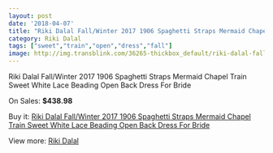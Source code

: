```yaml
---
layout: post
date: '2018-04-07'
title: "Riki Dalal Fall/Winter 2017 1906 Spaghetti Straps Mermaid Chapel Train Sweet White Lace Beading Open Back Dress For Bride"
category: Riki Dalal
tags: ["sweet","train","open","dress","fall"]
image: http://img.transblink.com/36265-thickbox_default/riki-dalal-fall-winter-2017-1906-spaghetti-straps-mermaid-chapel-train-sweet-white-lace-beading-open-back-dress-for-bride.jpg
---
```

Riki Dalal Fall/Winter 2017 1906 Spaghetti Straps Mermaid Chapel Train Sweet White Lace Beading Open Back Dress For Bride

On Sales: **$438.98**
<a href="https://www.transblink.com/en/riki-dalal/11717-riki-dalal-fall-winter-2017-1906-spaghetti-straps-mermaid-chapel-train-sweet-white-lace-beading-open-back-dress-for-bride.html"><amp-img layout="responsive" width="600" height="600" src="//img.transblink.com/36265-thickbox_default/riki-dalal-fall-winter-2017-1906-spaghetti-straps-mermaid-chapel-train-sweet-white-lace-beading-open-back-dress-for-bride.jpg" alt="Riki Dalal Fall/Winter 2017 1906 Spaghetti Straps Mermaid Chapel Train Sweet White Lace Beading Open Back Dress For Bride 0" /></a>
<a href="https://www.transblink.com/en/riki-dalal/11717-riki-dalal-fall-winter-2017-1906-spaghetti-straps-mermaid-chapel-train-sweet-white-lace-beading-open-back-dress-for-bride.html"><amp-img layout="responsive" width="600" height="600" src="//img.transblink.com/36270-thickbox_default/riki-dalal-fall-winter-2017-1906-spaghetti-straps-mermaid-chapel-train-sweet-white-lace-beading-open-back-dress-for-bride.jpg" alt="Riki Dalal Fall/Winter 2017 1906 Spaghetti Straps Mermaid Chapel Train Sweet White Lace Beading Open Back Dress For Bride 1" /></a>
<a href="https://www.transblink.com/en/riki-dalal/11717-riki-dalal-fall-winter-2017-1906-spaghetti-straps-mermaid-chapel-train-sweet-white-lace-beading-open-back-dress-for-bride.html"><amp-img layout="responsive" width="600" height="600" src="//img.transblink.com/36269-thickbox_default/riki-dalal-fall-winter-2017-1906-spaghetti-straps-mermaid-chapel-train-sweet-white-lace-beading-open-back-dress-for-bride.jpg" alt="Riki Dalal Fall/Winter 2017 1906 Spaghetti Straps Mermaid Chapel Train Sweet White Lace Beading Open Back Dress For Bride 2" /></a>
<a href="https://www.transblink.com/en/riki-dalal/11717-riki-dalal-fall-winter-2017-1906-spaghetti-straps-mermaid-chapel-train-sweet-white-lace-beading-open-back-dress-for-bride.html"><amp-img layout="responsive" width="600" height="600" src="//img.transblink.com/36268-thickbox_default/riki-dalal-fall-winter-2017-1906-spaghetti-straps-mermaid-chapel-train-sweet-white-lace-beading-open-back-dress-for-bride.jpg" alt="Riki Dalal Fall/Winter 2017 1906 Spaghetti Straps Mermaid Chapel Train Sweet White Lace Beading Open Back Dress For Bride 3" /></a>
<a href="https://www.transblink.com/en/riki-dalal/11717-riki-dalal-fall-winter-2017-1906-spaghetti-straps-mermaid-chapel-train-sweet-white-lace-beading-open-back-dress-for-bride.html"><amp-img layout="responsive" width="600" height="600" src="//img.transblink.com/36267-thickbox_default/riki-dalal-fall-winter-2017-1906-spaghetti-straps-mermaid-chapel-train-sweet-white-lace-beading-open-back-dress-for-bride.jpg" alt="Riki Dalal Fall/Winter 2017 1906 Spaghetti Straps Mermaid Chapel Train Sweet White Lace Beading Open Back Dress For Bride 4" /></a>
<a href="https://www.transblink.com/en/riki-dalal/11717-riki-dalal-fall-winter-2017-1906-spaghetti-straps-mermaid-chapel-train-sweet-white-lace-beading-open-back-dress-for-bride.html"><amp-img layout="responsive" width="600" height="600" src="//img.transblink.com/36266-thickbox_default/riki-dalal-fall-winter-2017-1906-spaghetti-straps-mermaid-chapel-train-sweet-white-lace-beading-open-back-dress-for-bride.jpg" alt="Riki Dalal Fall/Winter 2017 1906 Spaghetti Straps Mermaid Chapel Train Sweet White Lace Beading Open Back Dress For Bride 5" /></a>

Buy it: [Riki Dalal Fall/Winter 2017 1906 Spaghetti Straps Mermaid Chapel Train Sweet White Lace Beading Open Back Dress For Bride](https://www.transblink.com/en/riki-dalal/11717-riki-dalal-fall-winter-2017-1906-spaghetti-straps-mermaid-chapel-train-sweet-white-lace-beading-open-back-dress-for-bride.html "Riki Dalal Fall/Winter 2017 1906 Spaghetti Straps Mermaid Chapel Train Sweet White Lace Beading Open Back Dress For Bride")

View more: [Riki Dalal](https://www.transblink.com/en/125-riki-dalal "Riki Dalal")